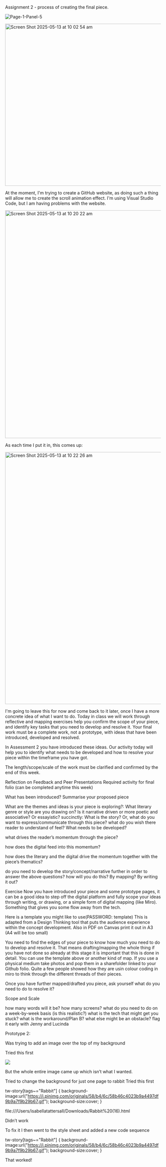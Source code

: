 Assignment 2 - process of creating the final piece.

![Page-1-Panel-5](https://github.com/user-attachments/assets/8c75d68c-e0d9-43e8-acb4-b0b78897cdeb)


<img width="523" alt="Screen Shot 2025-05-13 at 10 02 54 am" src="https://github.com/user-attachments/assets/6eb3dc1b-a310-4307-a98e-f7a1c340aca1" />

At the moment, I'm trying to create a GitHub website, as doing such a thing will allow me to create the scroll animation effect. I'm using Visual Studio Code, but I am having problems with the website.

<img width="735" alt="Screen Shot 2025-05-13 at 10 20 22 am" src="https://github.com/user-attachments/assets/ca9da766-2385-46cf-b58d-cab62a98b864" />

As each time I put it in, this comes up:

<img width="813" alt="Screen Shot 2025-05-13 at 10 22 26 am" src="https://github.com/user-attachments/assets/be7de964-2e1c-4647-ac98-6e1bf3825e05" />

I'm going to leave this for now and come back to it later, once I have a more concrete idea of what I want to do.
Today in class we will work through reflective and mapping exercises help you confirm the scope of your piece, and identify key tasks that you need to develop and resolve it. Your final work must be a complete work, not a prototype, with ideas that have been introduced, developed and resolved.

In Assessment 2 you have introduced these ideas. Our activity today will help you to identify what needs to be developed and how to resolve your piece within the timeframe you have got.

The length/scope/scale of the work must be clarified and confirmed by the end of this week.

Reflection on Feedback and Peer Presentations Required activity for final folio (can be completed anytime this week)

What has been introduced? Summarise your proposed piece

What are the themes and ideas is your piece is exploring?:
What literary genre or style are you drawing on? Is it narrative driven or more poetic and associative? Or essayistic?
succinctly: What is the story? Or, what do you want to express/communicate through this piece?
what do you wish there reader to understand of feel?
What needs to be developed?

what drives the reader’s momentum through the piece?

how does the digital feed into this momentum?

how does the literary and the digital drive the momentum together with the piece’s thematics?

do you need to develop the story/concept/narrative further in order to answer the above questions? how will you do this? By mapping? By writing it out?

Exercise Now you have introduced your piece and some prototype pages, it can be a good idea to step off the digital platform and fully scope your ideas through writing, or drawing, or a simple form of digital mapping (like Miro). Something that gives you some flow away from the tech.

Here is a template you might like to use(PASSWORD: template) This is adapted from a Design Thinking tool that puts the audience experience within the concept development. Also in PDF on Canvas print it out in A3 (A4 will be too small)

You need to find the edges of your piece to know how much you need to do to develop and resolve it. That means drafting/mapping the whole thing if you have not done so already at this stage it is important that this is done in detail. You can use the template above or another kind of map. If you use a physical medium take photos and pop them in a sharefolder linked to your Github folio. Quite a few people showed how they are usin colour coding in miro to think through the different threads of their pieces.

Once you have further mapped/drafted you piece, ask yourself what do you need to do to resolve it?

Scope and Scale

how many words will it be?
how many screens?
what do you need to do on a week-by-week basis (is this realistic?)
what is the tech that might get you stuck? what is the workaround/Plan B?
what else might be an obstacle? flag it early with Jenny and Lucinda


Prototype 2: 


Was trying to add an image over the top of my background 

Tried this first 

<img src= "https://img.freepik.com/premium-vector/cute-vector-illustration-bunny-children-book_925324-13443.jpg?semt=ais_hybrid&w=740">

But the whole entire image came up which isn’t what I wanted.


Tried to change the background for just one page to rabbit 
Tried this first

tw-story[tags~="Rabbit"] {
 background-image:url("https://i.pinimg.com/originals/58/b4/6c/58b46c4023b9a4497df9b9a7f9b29b67.gif");
 background-size:cover;
}

file:///Users/isabellatattersall/Downloads/Rabbit%20(16).html 

Didn’t work

To fix it I then went to the style sheet and added a new code sequence 

tw-story[tags~="Rabbit"] {
 background-image:url("https://i.pinimg.com/originals/58/b4/6c/58b46c4023b9a4497df9b9a7f9b29b67.gif");
 background-size:cover;
}

That worked!
